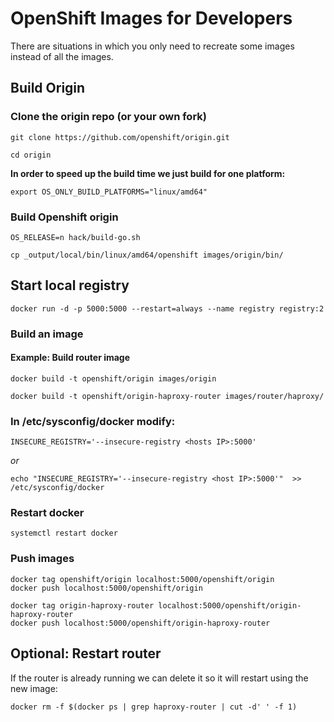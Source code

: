 # OpenShift Images for Developers

There are situations in which you only need to recreate some images instead of all the images.


## Build Origin

### Clone the origin repo (or your own fork)

```
git clone https://github.com/openshift/origin.git

cd origin
```

**In order to speed up the build time we just build for one platform:**

```
export OS_ONLY_BUILD_PLATFORMS="linux/amd64"
```

### Build Openshift origin

```
OS_RELEASE=n hack/build-go.sh

cp _output/local/bin/linux/amd64/openshift images/origin/bin/
```

## Start local registry

```
docker run -d -p 5000:5000 --restart=always --name registry registry:2
```


### Build an image

#### Example: Build router image

```
docker build -t openshift/origin images/origin

docker build -t openshift/origin-haproxy-router images/router/haproxy/
```

### In /etc/sysconfig/docker modify:

```
INSECURE_REGISTRY='--insecure-registry <hosts IP>:5000'
```

*or*

```
echo "INSECURE_REGISTRY='--insecure-registry <host IP>:5000'"  >> /etc/sysconfig/docker
```

### Restart docker

```
systemctl restart docker
```

### Push images

```
docker tag openshift/origin localhost:5000/openshift/origin
docker push localhost:5000/openshift/origin

docker tag origin-haproxy-router localhost:5000/openshift/origin-haproxy-router
docker push localhost:5000/openshift/origin-haproxy-router
```

## Optional: Restart router

If the router is already running we can delete it so it will restart using the
new image:

```
docker rm -f $(docker ps | grep haproxy-router | cut -d' ' -f 1)
```
